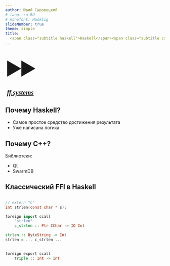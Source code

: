 ```yaml
---
author: Юрий Сыровецкий
# lang: ru-RU
# monofont: Hasklig
slideNumber: true
theme: simple
title:
  <span class="subtitle haskell">Haskell</span><span class="subtitle cxx">C++</span>
...
```


##

<h1><div style="font-size: 2em; letter-spacing: -0.155em;">▶▶</div></h1>
<h2 style="font-family: serif; font-style: italic;">&nbsp;<a href="https://ff.systems">ff.systems</a><h2>

## Почему Haskell?

- Самое простое средство достижения результата
- Уже написана логика

## Почему C++?

Библиотеки:

- Qt
- SwarmDB

## Классический FFI в&nbsp;Haskell

##

```c
// extern "C"
int strlen(const char * s);
```

```haskell
foreign import ccall
    "strlen"
    c_strlen :: Ptr CChar -> IO Int

strlen :: ByteString -> Int
strlen = ... c_strlen ...
```

##

```haskell
foreign export ccall
    triple :: Int -> Int
```

<!-- technical area -->

<style>
  .title .subtitle {
    border-color: black;
    border-style: solid;
    padding-left: 0.25em;
    padding-right: 0.25em;
  }
  .title .haskell {
    border-width: 0 0.05em 0.05em 0;
    padding-top: 0.05em;
  }
  .title .cxx {
    border-width: 0.05em 0 0 0;
  }
</style>
